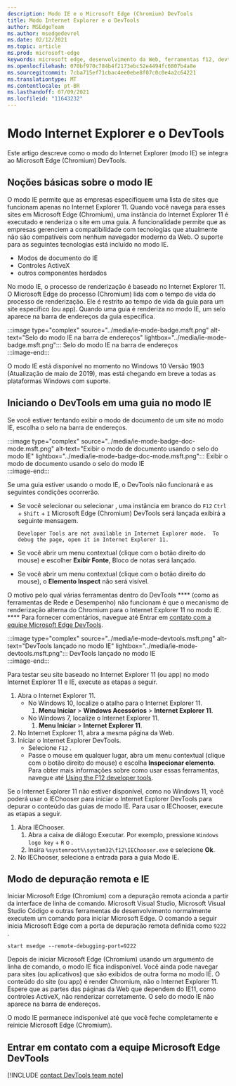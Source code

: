 ```yaml
---
description: Modo IE e o Microsoft Edge (Chromium) DevTools
title: Modo Internet Explorer e o DevTools
author: MSEdgeTeam
ms.author: msedgedevrel
ms.date: 02/12/2021
ms.topic: article
ms.prod: microsoft-edge
keywords: microsoft edge, desenvolvimento da Web, ferramentas f12, devtools, ie11, internet explorer 11, modo ie
ms.openlocfilehash: 070bf970c784b4f2173ebc52e4494fc6807b4a8e
ms.sourcegitcommit: 7cba715ef71cbac4ee0ebe8f07c0c0e4a2c64221
ms.translationtype: MT
ms.contentlocale: pt-BR
ms.lasthandoff: 07/09/2021
ms.locfileid: "11643232"
---
```

# <a name="internet-explorer-mode-and-the-devtools"></a>Modo Internet Explorer e o DevTools  

Este artigo descreve como o modo do Internet Explorer \(modo IE\) se integra ao Microsoft Edge \(Chromium\) DevTools.  

## <a name="understanding-ie-mode"></a>Noções básicas sobre o modo IE  

O modo IE permite que as empresas especifiquem uma lista de sites que funcionam apenas no Internet Explorer 11.  Quando você navega para esses sites em Microsoft Edge \(Chromium\), uma instância do Internet Explorer 11 é executado e renderiza o site em uma guia.  A funcionalidade permite que as empresas gerenciem a compatibilidade com tecnologias que atualmente não são compatíveis com nenhum navegador moderno da Web.  O suporte para as seguintes tecnologias está incluído no modo IE.  

*   Modos de documento do IE  
*   Controles ActiveX  
*   outros componentes herdados  

No modo IE, o processo de renderização é baseado no Internet Explorer 11.  O Microsoft Edge do processo \(Chromium\) lida com o tempo de vida do processo de renderização.  Ele é restrito ao tempo de vida da guia para um site específico \(ou app\).  Quando uma guia é renderiza no modo IE, um selo aparece na barra de endereços da guia específica.  

:::image type="complex" source="../media/ie-mode-badge.msft.png" alt-text="Selo do modo IE na barra de endereços" lightbox="../media/ie-mode-badge.msft.png":::
   Selo do modo IE na barra de endereços  
:::image-end:::  

O modo IE está disponível no momento no Windows 10 Versão 1903 \(Atualização de maio de 2019\), mas está chegando em breve a todas as plataformas Windows com suporte.  

## <a name="launching-the-devtools-on-a-tab-in-ie-mode"></a>Iniciando o DevTools em uma guia no modo IE  

Se você estiver tentando exibir o modo de documento de um site no modo IE, escolha o selo na barra de endereços.  

:::image type="complex" source="../media/ie-mode-badge-doc-mode.msft.png" alt-text="Exibir o modo de documento usando o selo do modo IE" lightbox="../media/ie-mode-badge-doc-mode.msft.png":::
   Exibir o modo de documento usando o selo do modo IE  
:::image-end:::  

Se uma guia estiver usando o modo IE, o DevTools não funcionará e as seguintes condições ocorrerão.

*   Se você selecionar ou selecionar , uma instância em branco do `F12` `Ctrl` + `Shift` + `I` Microsoft Edge \(Chromium\) DevTools será lançada exibirá a seguinte mensagem.  
    
    ```text
    Developer Tools are not available in Internet Explorer mode.  To debug the page, open it in Internet Explorer 11.
    ```  
    
*   Se você abrir um menu contextual \(clique com o botão direito do mouse\) e escolher **Exibir Fonte**, Bloco de notas será lançado.  
*   Se você abrir um menu contextual \(clique com o botão direito do mouse\), o **Elemento Inspect** não será visível.  

O motivo pelo qual várias ferramentas dentro do DevTools **** \(como as ferramentas de Rede e Desempenho\) não funcionam é que o mecanismo de renderização alterna do Chromium para o Internet Explorer 11 no modo IE. ****  Para fornecer comentários, navegue até Entrar em [contato com a equipe Microsoft Edge DevTools](#getting-in-touch-with-the-microsoft-edge-devtools-team).  

:::image type="complex" source="../media/ie-mode-devtools.msft.png" alt-text="DevTools lançado no modo IE" lightbox="../media/ie-mode-devtools.msft.png":::
   DevTools lançado no modo IE  
:::image-end:::  

Para testar seu site baseado no Internet Explorer 11 \(ou app\) no modo Internet Explorer 11 e IE, execute as etapas a seguir.  

1.  Abra o Internet Explorer 11.  
    *   No Windows 10, localize o atalho para o Internet Explorer 11.
        1.  **Menu Iniciar**  >  **Windows Acessórios**  >  **Internet Explorer 11**.  
    *   No Windows 7, localize o Internet Explorer 11.
        1.  **Menu Iniciar**  >  **Internet Explorer 11**.  
1.  No Internet Explorer 11, abra a mesma página da Web.  
1.  Iniciar o Internet Explorer DevTools.  
    *   Selecione `F12` .  
    *   Passe o mouse em qualquer lugar, abra um menu contextual \(clique com o botão direito do mouse\) e escolha **Inspecionar elemento**.  Para obter mais informações sobre como usar essas ferramentas, navegue até [Using the F12 developer tools][PreviousVersionsWindowsInternetExplorerDeveloperSamplesbg182326].  

Se o Internet Explorer 11 não estiver disponível, como no Windows 11, você poderá usar o IEChooser para iniciar o Internet Explorer DevTools para depurar o conteúdo das guias de modo IE. Para usar o IEChooser, execute as etapas a seguir.

1.  Abra IEChooser.
    1. Abra a caixa de diálogo Executar. Por exemplo, pressione `Windows logo key`  +  `R` o .
    2. Insira `%systemroot%\system32\f12\IEChooser.exe` e selecione **Ok**.
2.  No IEChooser, selecione a entrada para a guia Modo IE.


## <a name="remote-debugging-and-ie-mode"></a>Modo de depuração remota e IE  

Iniciar Microsoft Edge \(Chromium\) com a depuração remota acionda a partir da interface de linha de comando.  Microsoft Visual Studio, Microsoft Visual Studio Código e outras ferramentas de desenvolvimento normalmente executem um comando para iniciar Microsoft Edge.  O comando a seguir inicia Microsoft Edge com a porta de depuração remota definida como `9222` .  

```shell
start msedge --remote-debugging-port=9222
```  

Depois de iniciar Microsoft Edge \(Chromium\) usando um argumento de linha de comando, o modo IE fica indisponível.  Você ainda pode navegar para sites \(ou aplicativos\) que são exibidos de outra forma no modo IE.  O conteúdo do site \(ou app\) é render Chromium, não o Internet Explorer 11.  Espere que as partes das páginas da Web que dependem do IE11, como controles ActiveX, não renderizar corretamente.  O selo do modo IE não aparece na barra de endereços.  

O modo IE permanece indisponível até que você feche completamente e reinicie Microsoft Edge \(Chromium\).  

## <a name="getting-in-touch-with-the-microsoft-edge-devtools-team"></a>Entrar em contato com a equipe Microsoft Edge DevTools  

[!INCLUDE [contact DevTools team note](../includes/contact-devtools-team-note.md)]  

<!-- links -->  

[PreviousVersionsWindowsInternetExplorerDeveloperSamplesbg182326]: /previous-versions/windows/internet-explorer/ie-developer/samples/bg182326(v%3dvs.85) "Usando as ferramentas de desenvolvedor F12 | Microsoft Docs"  
